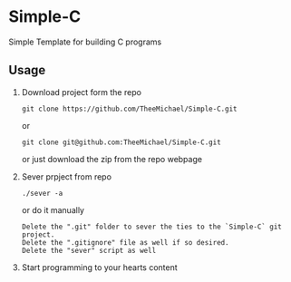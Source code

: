 # Simple-C
Simple Template for building C programs

## Usage

1. Download project form the repo
    ```
    git clone https://github.com/TheeMichael/Simple-C.git
    ```
    or
    ```
    git clone git@github.com:TheeMichael/Simple-C.git
    ```
    or just download the zip from the repo webpage

2. Sever prpject from repo
    ```
    ./sever -a
    ```
    or do it manually
    ```
    Delete the ".git" folder to sever the ties to the `Simple-C` git project.
    Delete the ".gitignore" file as well if so desired.
    Delete the "sever" script as well
    ```

3. Start programming to your hearts content
